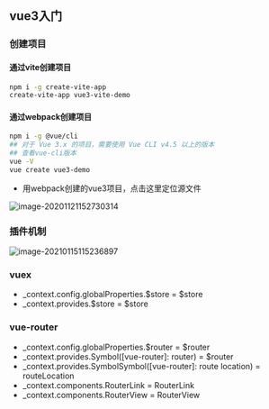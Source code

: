 ## vue3入门


### 创建项目

####  通过vite创建项目

```bash
npm i -g create-vite-app
create-vite-app vue3-vite-demo
```

#### 通过webpack创建项目

```bash
npm i -g @vue/cli
## 对于 Vue 3.x 的项目，需要使用 Vue CLI v4.5 以上的版本
## 查看vue-cli版本
vue -V 
vue create vue3-demo
```
- 用webpack创建的vue3项目，点击这里定位源文件

![image-20201121152730314](https://tva1.sinaimg.cn/large/0081Kckwgy1gkwtrxwt2zj32eq0gowjv.jpg)

### 插件机制

![image-20210115115236897](https://tva1.sinaimg.cn/large/008eGmZEgy1gmo8ndjal7j30jf0ifjur.jpg)

### vuex

- _context.config.globalProperties.$store = $store
- _context.provides.$store = $store

### vue-router

- _context.config.globalProperties.$router = $router
- _context.provides.Symbol([vue-router]: router) = $router  
- _context.provides.SymbolSymbol([vue-router]: route location) = routeLocation
- _context.components.RouterLink = RouterLink  
- _context.components.RouterView = RouterView

